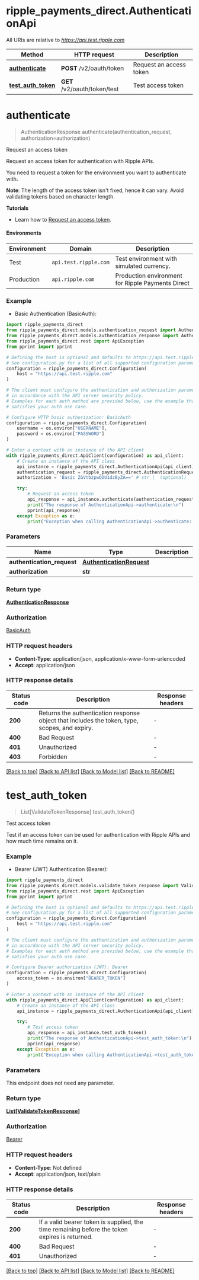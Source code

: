 # ripple_payments_direct.AuthenticationApi

All URIs are relative to *https://api.test.ripple.com*

Method | HTTP request | Description
------------- | ------------- | -------------
[**authenticate**](AuthenticationApi.md#authenticate) | **POST** /v2/oauth/token | Request an access token
[**test_auth_token**](AuthenticationApi.md#test_auth_token) | **GET** /v2/oauth/token/test | Test access token


# **authenticate**
> AuthenticationResponse authenticate(authentication_request, authorization=authorization)

Request an access token

Request an access token for authentication with Ripple APIs.

You need to request a token for the environment you want to authenticate with.

**Note**: The length of the access token isn't fixed, hence it can vary. Avoid validating tokens based on character length.

**Tutorials**

* Learn how to [Request an access token](../../tutorials/request-an-access-token/).

#### Environments

| Environment | Domain | Description |
| --- | --- | --- |
| Test | `api.test.ripple.com` | Test environment with simulated currency. |
| Production | `api.ripple.com` | Production environment for Ripple Payments Direct |


### Example

* Basic Authentication (BasicAuth):

```python
import ripple_payments_direct
from ripple_payments_direct.models.authentication_request import AuthenticationRequest
from ripple_payments_direct.models.authentication_response import AuthenticationResponse
from ripple_payments_direct.rest import ApiException
from pprint import pprint

# Defining the host is optional and defaults to https://api.test.ripple.com
# See configuration.py for a list of all supported configuration parameters.
configuration = ripple_payments_direct.Configuration(
    host = "https://api.test.ripple.com"
)

# The client must configure the authentication and authorization parameters
# in accordance with the API server security policy.
# Examples for each auth method are provided below, use the example that
# satisfies your auth use case.

# Configure HTTP basic authorization: BasicAuth
configuration = ripple_payments_direct.Configuration(
    username = os.environ["USERNAME"],
    password = os.environ["PASSWORD"]
)

# Enter a context with an instance of the API client
with ripple_payments_direct.ApiClient(configuration) as api_client:
    # Create an instance of the API class
    api_instance = ripple_payments_direct.AuthenticationApi(api_client)
    authentication_request = ripple_payments_direct.AuthenticationRequest() # AuthenticationRequest | 
    authorization = 'Basic ZGVtbzpwQDU1dzByZA==' # str |  (optional)

    try:
        # Request an access token
        api_response = api_instance.authenticate(authentication_request, authorization=authorization)
        print("The response of AuthenticationApi->authenticate:\n")
        pprint(api_response)
    except Exception as e:
        print("Exception when calling AuthenticationApi->authenticate: %s\n" % e)
```



### Parameters


Name | Type | Description  | Notes
------------- | ------------- | ------------- | -------------
 **authentication_request** | [**AuthenticationRequest**](AuthenticationRequest.md)|  | 
 **authorization** | **str**|  | [optional] 

### Return type

[**AuthenticationResponse**](AuthenticationResponse.md)

### Authorization

[BasicAuth](../README.md#BasicAuth)

### HTTP request headers

 - **Content-Type**: application/json, application/x-www-form-urlencoded
 - **Accept**: application/json

### HTTP response details

| Status code | Description | Response headers |
|-------------|-------------|------------------|
**200** | Returns the authentication response object that includes the token, type, scopes, and expiry. |  -  |
**400** | Bad Request |  -  |
**401** | Unauthorized |  -  |
**403** | Forbidden |  -  |

[[Back to top]](#) [[Back to API list]](../README.md#documentation-for-api-endpoints) [[Back to Model list]](../README.md#documentation-for-models) [[Back to README]](../README.md)

# **test_auth_token**
> List[ValidateTokenResponse] test_auth_token()

Test access token

Test if an access token can be used for authentication with Ripple APIs and how much time remains on it.

### Example

* Bearer (JWT) Authentication (Bearer):

```python
import ripple_payments_direct
from ripple_payments_direct.models.validate_token_response import ValidateTokenResponse
from ripple_payments_direct.rest import ApiException
from pprint import pprint

# Defining the host is optional and defaults to https://api.test.ripple.com
# See configuration.py for a list of all supported configuration parameters.
configuration = ripple_payments_direct.Configuration(
    host = "https://api.test.ripple.com"
)

# The client must configure the authentication and authorization parameters
# in accordance with the API server security policy.
# Examples for each auth method are provided below, use the example that
# satisfies your auth use case.

# Configure Bearer authorization (JWT): Bearer
configuration = ripple_payments_direct.Configuration(
    access_token = os.environ["BEARER_TOKEN"]
)

# Enter a context with an instance of the API client
with ripple_payments_direct.ApiClient(configuration) as api_client:
    # Create an instance of the API class
    api_instance = ripple_payments_direct.AuthenticationApi(api_client)

    try:
        # Test access token
        api_response = api_instance.test_auth_token()
        print("The response of AuthenticationApi->test_auth_token:\n")
        pprint(api_response)
    except Exception as e:
        print("Exception when calling AuthenticationApi->test_auth_token: %s\n" % e)
```



### Parameters

This endpoint does not need any parameter.

### Return type

[**List[ValidateTokenResponse]**](ValidateTokenResponse.md)

### Authorization

[Bearer](../README.md#Bearer)

### HTTP request headers

 - **Content-Type**: Not defined
 - **Accept**: application/json, text/plain

### HTTP response details

| Status code | Description | Response headers |
|-------------|-------------|------------------|
**200** | If a valid bearer token is supplied, the time remaining before the token expires is returned. |  -  |
**400** | Bad Request |  -  |
**401** | Unauthorized |  -  |

[[Back to top]](#) [[Back to API list]](../README.md#documentation-for-api-endpoints) [[Back to Model list]](../README.md#documentation-for-models) [[Back to README]](../README.md)

